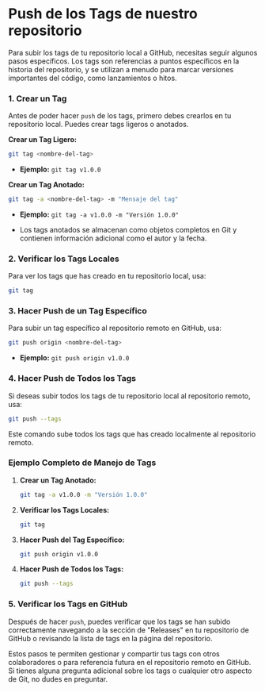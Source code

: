 # Push de los Tags de nuestro repositorio

Para subir los tags de tu repositorio local a GitHub, necesitas seguir algunos pasos específicos. Los tags son referencias a puntos específicos en la historia del repositorio, y se utilizan a menudo para marcar versiones importantes del código, como lanzamientos o hitos.

### 1. **Crear un Tag**

Antes de poder hacer `push` de los tags, primero debes crearlos en tu repositorio local. Puedes crear tags ligeros o anotados.

**Crear un Tag Ligero:**

```bash
git tag <nombre-del-tag>
```

- **Ejemplo:** `git tag v1.0.0`

**Crear un Tag Anotado:**

```bash
git tag -a <nombre-del-tag> -m "Mensaje del tag"
```

- **Ejemplo:** `git tag -a v1.0.0 -m "Versión 1.0.0"`

- Los tags anotados se almacenan como objetos completos en Git y contienen información adicional como el autor y la fecha.

### 2. **Verificar los Tags Locales**

Para ver los tags que has creado en tu repositorio local, usa:

```bash
git tag
```

### 3. **Hacer Push de un Tag Específico**

Para subir un tag específico al repositorio remoto en GitHub, usa:

```bash
git push origin <nombre-del-tag>
```

- **Ejemplo:** `git push origin v1.0.0`

### 4. **Hacer Push de Todos los Tags**

Si deseas subir todos los tags de tu repositorio local al repositorio remoto, usa:

```bash
git push --tags
```

Este comando sube todos los tags que has creado localmente al repositorio remoto.

### Ejemplo Completo de Manejo de Tags

1. **Crear un Tag Anotado:**

   ```bash
   git tag -a v1.0.0 -m "Versión 1.0.0"
   ```

2. **Verificar los Tags Locales:**

   ```bash
   git tag
   ```

3. **Hacer Push del Tag Específico:**

   ```bash
   git push origin v1.0.0
   ```

4. **Hacer Push de Todos los Tags:**

   ```bash
   git push --tags
   ```

### 5. **Verificar los Tags en GitHub**

Después de hacer `push`, puedes verificar que los tags se han subido correctamente navegando a la sección de "Releases" en tu repositorio de GitHub o revisando la lista de tags en la página del repositorio.

Estos pasos te permiten gestionar y compartir tus tags con otros colaboradores o para referencia futura en el repositorio remoto en GitHub. Si tienes alguna pregunta adicional sobre los tags o cualquier otro aspecto de Git, no dudes en preguntar.
